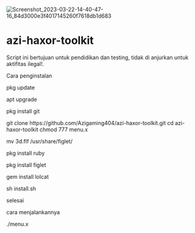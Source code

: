 
![Screenshot_2023-03-22-14-40-47-16_84d3000e3f4017145260f7618db1d683](https://user-images.githubusercontent.com/120331083/226834209-aa6c3aac-6c70-4a4e-9b1f-c0d6e6316196.jpg)



# azi-haxor-toolkit

Script ini bertujuan untuk pendidikan dan testing, tidak di anjurkan untuk aktifitas ilegal!.

Cara penginstalan

<p>pkg update</p>
<p>apt upgrade</p>
<p>pkg install git</p>
git clone https://github.com/Azigaming404/azi-haxor-toolkit.git
cd azi-haxor-toolkit
chmod 777 menu.x
<p>mv 3d.flf /usr/share/figlet/ </p>
<p>pkg install ruby</p>
<p>pkg install figlet</p>
<p>gem install lolcat </p>
<p>sh install.sh</p>
<p>selesai</p>

<p>cara menjalankannya</p>

./menu.x
